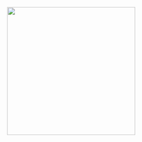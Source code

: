 <img align="middle" gif_1="GIF" src="https://cdn.discordapp.com/attachments/760585593263751188/760585640571306055/3.gif" width="300"/>
